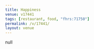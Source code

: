 ```yaml
---
title: Happiness
venue: v17441
tags: [restaurant, food, "fhrs:71750"]
permalink: /v/17441/
layout: venue
---
```

null